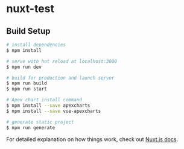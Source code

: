 # nuxt-test

## Build Setup

```bash
# install dependencies
$ npm install

# serve with hot reload at localhost:3000
$ npm run dev

# build for production and launch server
$ npm run build
$ npm run start

# Apex chart install command
$ npm install --save apexcharts
$ npm install --save vue-apexcharts

# generate static project
$ npm run generate
```

For detailed explanation on how things work, check out [Nuxt.js docs](https://nuxtjs.org).
